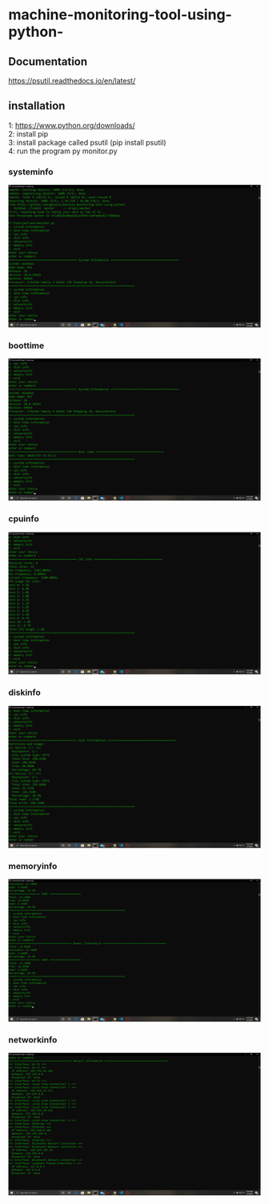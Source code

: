 # machine-monitoring-tool-using-python-
## Documentation

https://psutil.readthedocs.io/en/latest/

## installation
1: https://www.python.org/downloads/   \
2: install pip      \
3: install package called psutil (pip install psutil)   \
4: run the program py monitor.py

### systeminfo

![](images/systeminfo.png)


### boottime

![](images/boottime.png	)

### cpuinfo

![](images/cpuinfo.png)

### diskinfo

![](images/diskinformation.png)


### memoryinfo

![](images/memory.png)


### networkinfo


![](images/network.png)










